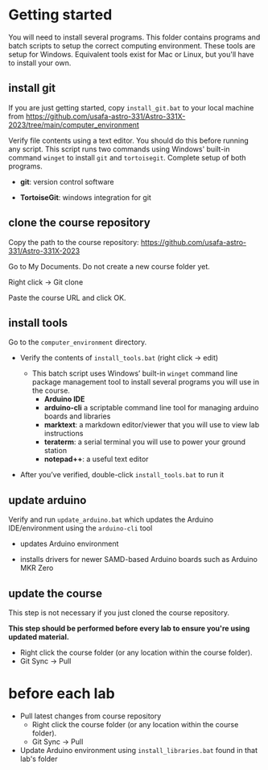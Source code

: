 # Getting started

You will need to install several programs. This folder contains programs and batch scripts to setup the correct computing environment. These tools are setup for Windows. Equivalent tools exist for Mac or Linux, but you'll have to install your own. 



## install git

If you are just getting started, copy `install_git.bat` to your local machine from https://github.com/usafa-astro-331/Astro-331X-2023/tree/main/computer_environment

Verify file contents using a text editor. You should do this before running any script. This script runs two commands using Windows' built-in command `winget` to install `git` and `tortoisegit`.  Complete setup of both programs. 

- **git**: version control software

- **TortoiseGit**: windows integration for git



## clone the course repository

Copy the path to the course repository: https://github.com/usafa-astro-331/Astro-331X-2023

Go to My Documents. Do not create a new course folder yet. 

Right click -> Git clone

Paste the course URL and click OK. 



## install tools

Go to the `computer_environment` directory. 

- Verify the contents of `install_tools.bat` (right click -> edit)
  - This batch script uses Windows’ built-in `winget` command line package management tool to install several programs you will use in the course. 
    - **Arduino IDE**
    - **arduino-cli** a scriptable command line tool for managing arduino boards and libraries
    - **marktext**: a markdown editor/viewer that you will use to view lab instructions
    - **teraterm**: a serial terminal you will use to power your ground station
    -  **notepad++**: a useful text editor

- After you’ve verified, double-click `install_tools.bat` to run it 



## update arduino

Verify and run `update_arduino.bat` which updates the Arduino IDE/environment using the `arduino-cli` tool

- updates Arduino environment

- installs drivers for newer SAMD-based Arduino boards such as Arduino MKR Zero



## update the course

This step is not necessary if you just cloned the course repository. 

**This step should be performed before every lab to ensure you're using updated material.** 

- Right click the course folder (or any location within the course folder). 
- Git Sync -> Pull




# before each lab

- Pull latest changes from course repository
  - Right click the course folder (or any location within the course folder). 
  - Git Sync -> Pull
- Update Arduino environment using `install_libraries.bat` found in that lab's folder

